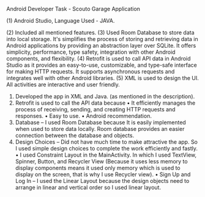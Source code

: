 Android Developer Task - Scouto
Garage Application

(1) Android Studio, Language Used - JAVA.

(2) Included all mentioned features.
(3) Used Room Database to store data into local storage. It's simplifies the process of storing and retrieving data in Android applications by providing an abstraction layer over SQLite. It offers simplicity, performance, type safety, integration with other Android components, and flexibility.
(4) Retrofit is used to call API data in Android Studio as it provides an easy-to-use, customizable, and type-safe interface for making HTTP requests. It supports asynchronous requests and integrates well with other Android libraries.
(5) XML is used to design the UI. All activities are interactive and user friendly.
1)	Developed the app in XML and Java. (as mentioned in the description).
2)	Retrofit is used to call the API data because 
•	It efficiently manages the process of receiving, sending, and creating HTTP requests and responses.
•	Easy to use.
•	Android recommendation.
3)	Database – I used Room Database because It is easily implemented when used to store data locally. Room database provides an easier connection between the database and objects.
4)	Design Choices – Did not have much time to make attractive the app. So I used simple design choices to complete the work efficiently and fastly.
•	I used Constraint Layout in the MainActivity. In which I used TextView, Spinner, Button, and Recycler View (Because it uses less memory to display components means it used only memory which is used to display on the screen, that is why I use Recycler view).
•	Sign Up and Log In – I used the Linear Layout because the design objects need to arrange in linear and vertical order so I used linear layout.
